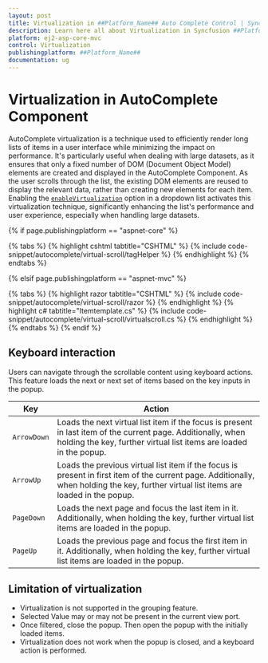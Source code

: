 ```yaml
---
layout: post
title: Virtualization in ##Platform_Name## Auto Complete Control | Syncfusion
description: Learn here all about Virtualization in Syncfusion ##Platform_Name## Auto Complete control of Syncfusion Essential JS 2 and more.
platform: ej2-asp-core-mvc
control: Virtualization
publishingplatform: ##Platform_Name##
documentation: ug
---
```



# Virtualization in AutoComplete Component

AutoComplete virtualization is a technique used to efficiently render long lists of items in a user interface while minimizing the impact on performance. It's particularly useful when dealing with large datasets, as it ensures that only a fixed number of DOM (Document Object Model) elements are created and displayed in the AutoComplete Component. As the user scrolls through the list, the existing DOM elements are reused to display the relevant data, rather than creating new elements for each item. Enabling the [`enableVirtualization`](https://help.syncfusion.com/cr/cref_files/aspnetcore-js2/Syncfusion.EJ2~Syncfusion.EJ2.DropDowns.AutoCompleteBuilder~EnableVirtualization.html) option in a dropdown list activates this virtualization technique, significantly enhancing the list's performance and user experience, especially when handling large datasets.

{% if page.publishingplatform == "aspnet-core" %}

{% tabs %}
{% highlight cshtml tabtitle="CSHTML" %}
{% include code-snippet/autocomplete/virtual-scroll/tagHelper %}
{% endhighlight %}
{% endtabs %}

{% elsif page.publishingplatform == "aspnet-mvc" %}

{% tabs %}
{% highlight razor tabtitle="CSHTML" %}
{% include code-snippet/autocomplete/virtual-scroll/razor %}
{% endhighlight %}
{% highlight c# tabtitle="Itemtemplate.cs" %}
{% include code-snippet/autocomplete/virtual-scroll/virtualscroll.cs %}
{% endhighlight %}
{% endtabs %}
{% endif %}



## Keyboard interaction

Users can navigate through the scrollable content using keyboard actions. This feature loads the next or next set of items based on the key inputs in the popup.

| Key | Action |
|-----|-----|
| `ArrowDown` | Loads the next virtual list item if the focus is present in last item of the current page. Additionally, when holding the key, further virtual list items are loaded in the popup.  |
| `ArrowUp` | Loads the previous virtual list item if the focus is present in first item of the current page. Additionally, when holding the key, further virtual list items are loaded in the popup. |
| `PageDown` | Loads the next page and focus the last item in it. Additionally, when holding the key, further virtual list items are loaded in the popup. |
| `PageUp` | Loads the previous page and focus the first item in it. Additionally, when holding the key, further virtual list items are loaded in the popup.|

## Limitation of virtualization

* Virtualization is not supported in the grouping feature.
* Selected Value may or may not be present in the current view port.
* Once filtered, close the popup. Then open the popup with the initially loaded items.
* Virtualization does not work when the popup is closed, and a keyboard action is performed.